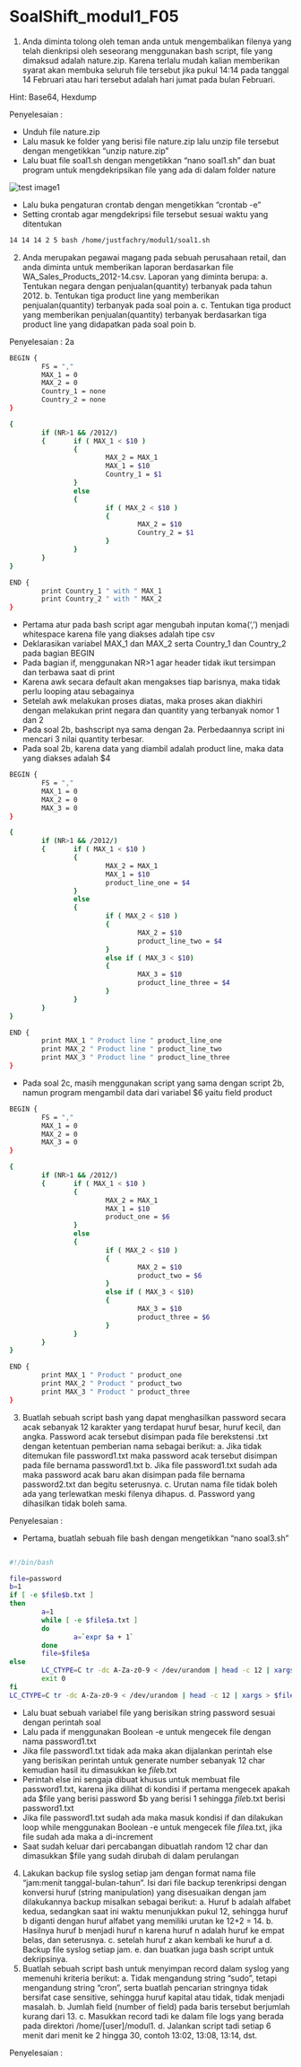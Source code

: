 # SoalShift_modul1_F05

1. Anda diminta tolong oleh teman anda untuk mengembalikan filenya yang telah dienkripsi oleh seseorang menggunakan bash script, file yang dimaksud adalah nature.zip. Karena terlalu mudah kalian memberikan syarat akan membuka seluruh file tersebut jika pukul 14:14 pada tanggal 14 Februari atau hari tersebut adalah hari jumat pada bulan Februari.

Hint: Base64, Hexdump

Penyelesaian :
- Unduh file nature.zip
- Lalu masuk ke folder yang berisi file nature.zip lalu unzip file tersebut dengan mengetikkan “unzip nature.zip”
- Lalu buat file soal1.sh dengan mengetikkan “nano soal1.sh” dan buat program untuk mengdekripsikan file yang ada di dalam folder nature

![test image1](https://github.com/justfachry/SoalShift_modul1_F05/blob/master/nomor1-1.png)

 - Lalu buka pengaturan crontab dengan mengetikkan “crontab -e”
 - Setting crontab agar mengdekripsi file tersebut sesuai waktu yang ditentukan
```bash
14 14 14 2 5 bash /home/justfachry/modul1/soal1.sh
```
2. Anda merupakan pegawai magang pada sebuah perusahaan retail, dan anda diminta untuk memberikan laporan berdasarkan file WA_Sales_Products_2012-14.csv. Laporan yang diminta berupa:
a. Tentukan negara dengan penjualan(quantity) terbanyak pada tahun 2012.
b. Tentukan tiga product line yang memberikan penjualan(quantity) terbanyak pada soal poin a.
c. Tentukan tiga product yang memberikan penjualan(quantity) terbanyak berdasarkan tiga product line yang didapatkan pada soal poin b.

Penyelesaian :
2a
```bash
BEGIN {
        FS = ","
        MAX_1 = 0
        MAX_2 = 0
        Country_1 = none
        Country_2 = none
}

{
        if (NR>1 && /2012/)
        {       if ( MAX_1 < $10 )
                {       
                        MAX_2 = MAX_1
                        MAX_1 = $10
                        Country_1 = $1
                }
                else 
                {
                        if ( MAX_2 < $10 )
                        {
                                MAX_2 = $10
                                Country_2 = $1
                        }
                }
        }
}

END {
        print Country_1 " with " MAX_1
        print Country_2 " with " MAX_2
}

```
- Pertama atur pada bash script agar mengubah inputan koma(‘,’) menjadi whitespace karena file yang diakses adalah tipe csv
- Deklarasikan variabel  MAX_1 dan MAX_2 serta Country_1 dan Country_2 pada bagian BEGIN
- Pada bagian if, menggunakan NR>1 agar header tidak ikut	tersimpan dan terbawa saat di print
- Karena awk secara default akan mengakses tiap barisnya, maka tidak perlu looping atau sebagainya	
- Setelah  awk melakukan proses diatas, maka proses akan diakhiri dengan	melakukan print negara dan quantity yang terbanyak nomor 1 dan 2
- Pada soal 2b, bashscript nya sama dengan 2a. Perbedaannya script ini mencari 3 nilai quantity terbesar.
- Pada soal 2b, karena data yang diambil adalah product line, maka data yang diakses adalah $4
```bash
BEGIN {
        FS = ","
        MAX_1 = 0
        MAX_2 = 0
        MAX_3 = 0
}

{
        if (NR>1 && /2012/)
        {       if ( MAX_1 < $10 )
                {       
                        MAX_2 = MAX_1
                        MAX_1 = $10
                        product_line_one = $4
                }
                else 
                {
                        if ( MAX_2 < $10 )
                        {
                                MAX_2 = $10
                                product_line_two = $4
                        }
                        else if ( MAX_3 < $10)
                        {
                                MAX_3 = $10 
                                product_line_three = $4
                        }
                }
        }
}

END {
        print MAX_1 " Product line " product_line_one
        print MAX_2 " Product line " product_line_two
        print MAX_3 " Product line " product_line_three
}	
```
- Pada soal 2c, masih menggunakan script yang sama dengan script 2b, namun program mengambil data dari variabel $6 yaitu field product
```bash
BEGIN {
        FS = ","
        MAX_1 = 0
        MAX_2 = 0
        MAX_3 = 0
}

{
        if (NR>1 && /2012/)
        {       if ( MAX_1 < $10 )
                {       
                        MAX_2 = MAX_1
                        MAX_1 = $10
                        product_one = $6
                }
                else 
                {
                        if ( MAX_2 < $10 )
                        {
                                MAX_2 = $10
                                product_two = $6
                        }
                        else if ( MAX_3 < $10)
                        {
                                MAX_3 = $10 
                                product_three = $6
                        }
                }
        }
}

END {
        print MAX_1 " Product " product_one
        print MAX_2 " Product " product_two
        print MAX_3 " Product " product_three
}

```
3. Buatlah sebuah script bash yang dapat menghasilkan password secara acak sebanyak 12 karakter yang terdapat huruf besar, huruf kecil, dan angka. Password acak tersebut disimpan pada file berekstensi .txt dengan ketentuan pemberian nama sebagai berikut:
a. Jika tidak ditemukan file password1.txt maka password acak tersebut disimpan pada file bernama password1.txt
b. Jika file password1.txt sudah ada maka password acak baru akan disimpan pada file bernama password2.txt dan begitu seterusnya.
c. Urutan nama file tidak boleh ada yang terlewatkan meski filenya dihapus.
d. Password yang dihasilkan tidak boleh sama.
	
Penyelesaian :
- Pertama, buatlah sebuah file bash dengan mengetikkan “nano soal3.sh”
```bash

#!/bin/bash

file=password
b=1
if [ -e $file$b.txt ]
then
        a=1
        while [ -e $file$a.txt ]
        do
                a=`expr $a + 1`
        done
        file=$file$a
else
        LC_CTYPE=C tr -dc A-Za-z0-9 < /dev/urandom | head -c 12 | xargs > $file$
        exit 0
fi
LC_CTYPE=C tr -dc A-Za-z0-9 < /dev/urandom | head -c 12 | xargs > $file.txt

```
- Lalu buat sebuah variabel file yang berisikan string password sesuai dengan perintah soal
- Lalu pada if menggunakan Boolean -e untuk mengecek file dengan nama password1.txt
- Jika file password1.txt tidak ada maka akan dijalankan perintah else yang berisikan perintah untuk generate number sebanyak 12 char kemudian hasil itu dimasukkan ke $file$b.txt
- Perintah else ini sengaja dibuat khusus untuk membuat file password1.txt, karena jika dilihat di kondisi if pertama mengecek apakah ada $file yang berisi password $b yang berisi 1 sehingga $file$b.txt berisi password1.txt
- Jika file password1.txt sudah ada maka masuk kondisi if dan dilakukan loop while menggunakan Boolean -e untuk mengecek  file $file$a.txt, jika file sudah ada maka a di-increment
- Saat sudah keluar dari percabangan dibuatlah random 12 char dan dimasukkan $file yang sudah dirubah di dalam perulangan 
4. Lakukan backup file syslog setiap jam dengan format nama file “jam:menit tanggal-bulan-tahun”. Isi dari file backup terenkripsi dengan konversi huruf (string manipulation) yang disesuaikan dengan jam dilakukannya backup misalkan sebagai berikut:
a. Huruf b adalah alfabet kedua, sedangkan saat ini waktu menunjukkan pukul 12, sehingga huruf b diganti dengan huruf alfabet yang memiliki urutan ke 12+2 = 14.
b. Hasilnya huruf b menjadi huruf n karena huruf n adalah huruf ke empat belas, dan seterusnya. 
c. setelah huruf z akan kembali ke huruf a
d. Backup file syslog setiap jam.
e. dan buatkan juga bash script untuk dekripsinya.
5. Buatlah sebuah script bash untuk menyimpan record dalam syslog yang memenuhi kriteria berikut:
a. Tidak mengandung string “sudo”, tetapi mengandung string “cron”, serta buatlah pencarian stringnya tidak bersifat case sensitive, sehingga huruf kapital atau tidak, tidak menjadi masalah.
b. Jumlah field (number of field) pada baris tersebut berjumlah kurang dari 13.
c. Masukkan record tadi ke dalam file logs yang berada pada direktori /home/[user]/modul1.
d. Jalankan script tadi setiap 6 menit dari menit ke 2 hingga 30, contoh 13:02, 13:08, 13:14, dst.

Penyelesaian :
